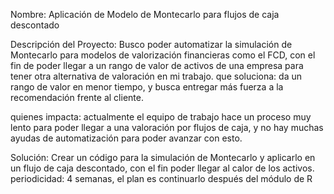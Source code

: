 Nombre: Aplicación de Modelo de Montecarlo para flujos de caja descontado

Descripción del Proyecto: Busco poder automatizar la simulación de Montecarlo para modelos de valorización financieras como el FCD, con el fin de poder llegar a un rango de valor de activos de una empresa para tener otra alternativa de valoración en mi trabajo.
que soluciona: da un rango de valor en menor tiempo, y busca entregar más fuerza a la recomendación frente al cliente.

quienes impacta: actualmente el equipo de trabajo hace un proceso muy lento para poder llegar a una valoración por flujos de caja, y no hay muchas ayudas de automatización para poder avanzar con esto.

Solución: Crear un código para la simulación de Montecarlo y aplicarlo en un flujo de caja descontado, con el fin poder llegar al calor de los activos. periodicidad: 4 semanas, el plan es continuarlo después del módulo de R


